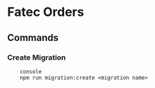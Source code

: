 # Fatec Orders

## Commands

### Create Migration

```
    console
    npm run migration:create <migration name>
```